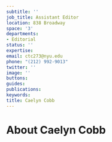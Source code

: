 ```yaml
---
subtitle: ''
job_title: Assistant Editor
location: 838 Broadway
space: '3'
departments:
- Editorial
status: ''
expertise: 
email: ctc273@nyu.edu
phone: "(212) 992-9013"
twitter: ''
image: ''
buttons: 
guides: 
publications: 
keywords: 
title: Caelyn Cobb
---
```


# About Caelyn Cobb